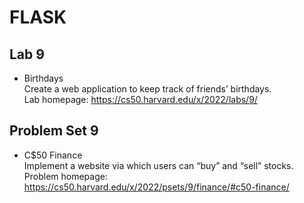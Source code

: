 # FLASK
## Lab 9
- Birthdays<br>
Create a web application to keep track of friends’ birthdays.<br>
Lab homepage: https://cs50.harvard.edu/x/2022/labs/9/

## Problem Set 9
- C$50 Finance<br>
Implement a website via which users can “buy” and “sell” stocks.<br>
Problem homepage: https://cs50.harvard.edu/x/2022/psets/9/finance/#c50-finance/
